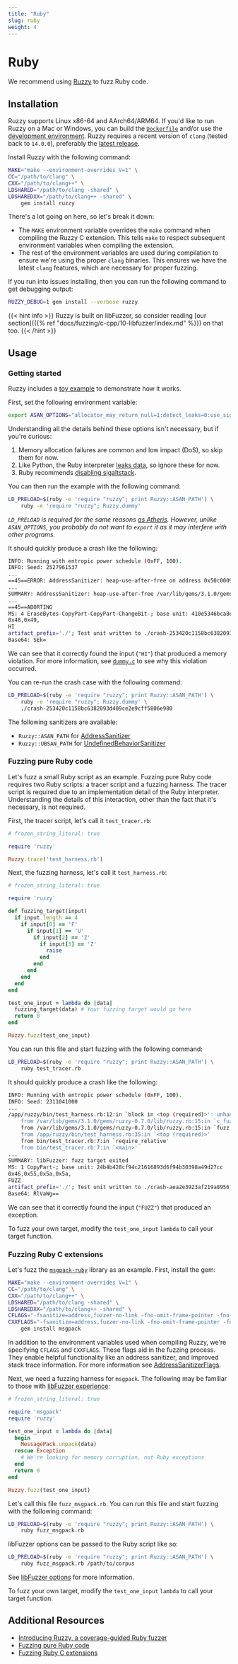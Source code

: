 ```yaml
---
title: "Ruby"
slug: ruby
weight: 4
---
```



# Ruby

We recommend using [Ruzzy](https://github.com/trailofbits/ruzzy) to fuzz Ruby code.

## Installation

Ruzzy supports Linux x86-64 and AArch64/ARM64. If you'd like to run Ruzzy on a Mac or Windows, you can build the [`Dockerfile`](https://github.com/trailofbits/ruzzy/blob/main/Dockerfile) and/or use the [development environment](https://github.com/trailofbits/ruzzy#developing). Ruzzy requires a recent version of `clang` (tested back to `14.0.0`), preferably the [latest release](https://github.com/llvm/llvm-project/releases).

Install Ruzzy with the following command:

```bash
MAKE="make --environment-overrides V=1" \
CC="/path/to/clang" \
CXX="/path/to/clang++" \
LDSHARED="/path/to/clang -shared" \
LDSHAREDXX="/path/to/clang++ -shared" \
    gem install ruzzy
```

There's a lot going on here, so let's break it down:

- The `MAKE` environment variable overrides the `make` command when compiling the Ruzzy C extension. This tells `make` to respect subsequent environment variables when compiling the extension.
- The rest of the environment variables are used during compilation to ensure we're using the proper `clang` binaries. This ensures we have the latest `clang` features, which are necessary for proper fuzzing.

If you run into issues installing, then you can run the following command to get debugging output:

```bash
RUZZY_DEBUG=1 gem install --verbose ruzzy
```

{{< hint info >}}
Ruzzy is built on libFuzzer, so consider reading [our section]({{% ref "docs/fuzzing/c-cpp/10-libfuzzer/index.md" %}}) on that too.
{{< /hint >}}

## Usage

### Getting started

Ruzzy includes a [toy example](https://llvm.org/docs/LibFuzzer.html#toy-example) to demonstrate how it works.

First, set the following environment variable:

```bash
export ASAN_OPTIONS="allocator_may_return_null=1:detect_leaks=0:use_sigaltstack=0"
```

Understanding all the details behind these options isn't necessary, but if you're curious:

1. Memory allocation failures are common and low impact (DoS), so skip them for now.
1. Like Python, the Ruby interpreter [leaks data](https://github.com/google/atheris/blob/master/native_extension_fuzzing.md#leak-detection), so ignore these for now.
1. Ruby recommends [disabling sigaltstack](https://github.com/ruby/ruby/blob/master/doc/contributing/building_ruby.md#building-with-address-sanitizer).

You can then run the example with the following command:

```bash
LD_PRELOAD=$(ruby -e 'require "ruzzy"; print Ruzzy::ASAN_PATH') \
    ruby -e 'require "ruzzy"; Ruzzy.dummy'
```

_`LD_PRELOAD` is required for the same reasons [as Atheris](https://github.com/google/atheris/blob/master/native_extension_fuzzing.md#option-a-sanitizerlibfuzzer-preloads). However, unlike `ASAN_OPTIONS`, you probably do not want to `export` it as it may interfere with other programs._

It should quickly produce a crash like the following:

```bash
INFO: Running with entropic power schedule (0xFF, 100).
INFO: Seed: 2527961537
...
==45==ERROR: AddressSanitizer: heap-use-after-free on address 0x50c0009bab80 at pc 0xffff99ea1b44 bp 0xffffce8a67d0 sp 0xffffce8a67c8
...
SUMMARY: AddressSanitizer: heap-use-after-free /var/lib/gems/3.1.0/gems/ruzzy-0.7.0/ext/dummy/dummy.c:18:24 in _c_dummy_test_one_input
...
==45==ABORTING
MS: 4 EraseBytes-CopyPart-CopyPart-ChangeBit-; base unit: 410e5346bca8ee150ffd507311dd85789f2e171e
0x48,0x49,
HI
artifact_prefix='./'; Test unit written to ./crash-253420c1158bc6382093d409ce2e9cff5806e980
Base64: SEk=
```

We can see that it correctly found the input (`"HI"`) that produced a memory violation. For more information, see [`dummy.c`](https://github.com/trailofbits/ruzzy/blob/main/ext/dummy/dummy.c) to see why this violation occurred.

You can re-run the crash case with the following command:

```bash
LD_PRELOAD=$(ruby -e 'require "ruzzy"; print Ruzzy::ASAN_PATH') \
    ruby -e 'require "ruzzy"; Ruzzy.dummy' \
    ./crash-253420c1158bc6382093d409ce2e9cff5806e980
```

The following sanitizers are available:

- `Ruzzy::ASAN_PATH` for [AddressSanitizer](https://clang.llvm.org/docs/AddressSanitizer.html)
- `Ruzzy::UBSAN_PATH` for [UndefinedBehaviorSanitizer](https://clang.llvm.org/docs/UndefinedBehaviorSanitizer.html)

### Fuzzing pure Ruby code

Let's fuzz a small Ruby script as an example. Fuzzing pure Ruby code requires two Ruby scripts: a tracer script and a fuzzing harness. The tracer script is required due to an implementation detail of the Ruby interpreter. Understanding the details of this interaction, other than the fact that it's necessary, is not required.

First, the tracer script, let's call it `test_tracer.rb`:

```ruby
# frozen_string_literal: true

require 'ruzzy'

Ruzzy.trace('test_harness.rb')
```

Next, the fuzzing harness, let's call it `test_harness.rb`:

```ruby
# frozen_string_literal: true

require 'ruzzy'

def fuzzing_target(input)
  if input.length == 4
    if input[0] == 'F'
      if input[1] == 'U'
        if input[2] == 'Z'
          if input[3] == 'Z'
            raise
          end
        end
      end
    end
  end
end

test_one_input = lambda do |data|
  fuzzing_target(data) # Your fuzzing target would go here
  return 0
end

Ruzzy.fuzz(test_one_input)
```

You can run this file and start fuzzing with the following command:

```bash
LD_PRELOAD=$(ruby -e 'require "ruzzy"; print Ruzzy::ASAN_PATH') \
    ruby test_tracer.rb
```

It should quickly produce a crash like the following:

```bash
INFO: Running with entropic power schedule (0xFF, 100).
INFO: Seed: 2311041000
...
/app/ruzzy/bin/test_harness.rb:12:in `block in <top (required)>': unhandled exception
    from /var/lib/gems/3.1.0/gems/ruzzy-0.7.0/lib/ruzzy.rb:15:in `c_fuzz'
    from /var/lib/gems/3.1.0/gems/ruzzy-0.7.0/lib/ruzzy.rb:15:in `fuzz'
    from /app/ruzzy/bin/test_harness.rb:35:in `<top (required)>'
    from bin/test_tracer.rb:7:in `require_relative'
    from bin/test_tracer.rb:7:in `<main>'
...
SUMMARY: libFuzzer: fuzz target exited
MS: 1 CopyPart-; base unit: 24b4b428cf94c21616893d6f94b30398a49d27cc
0x46,0x55,0x5a,0x5a,
FUZZ
artifact_prefix='./'; Test unit written to ./crash-aea2e3923af219a8956f626558ef32f30a914ebc
Base64: RlVaWg==
```

We can see that it correctly found the input (`"FUZZ"`) that produced an exception.

To fuzz your own target, modify the `test_one_input` `lambda` to call your target function.

### Fuzzing Ruby C extensions

Let's fuzz the [`msgpack-ruby`](https://github.com/msgpack/msgpack-ruby) library as an example. First, install the gem:

```bash
MAKE="make --environment-overrides V=1" \
CC="/path/to/clang" \
CXX="/path/to/clang++" \
LDSHARED="/path/to/clang -shared" \
LDSHAREDXX="/path/to/clang++ -shared" \
CFLAGS="-fsanitize=address,fuzzer-no-link -fno-omit-frame-pointer -fno-common -fPIC -g" \
CXXFLAGS="-fsanitize=address,fuzzer-no-link -fno-omit-frame-pointer -fno-common -fPIC -g" \
    gem install msgpack
```

In addition to the environment variables used when compiling Ruzzy, we're specifying `CFLAGS` and `CXXFLAGS`. These flags aid in the fuzzing process. They enable helpful functionality like an address sanitizer, and improved stack trace information. For more information see [AddressSanitizerFlags](https://github.com/google/sanitizers/wiki/AddressSanitizerFlags).

Next, we need a fuzzing harness for `msgpack`. The following may be familiar to those with [libFuzzer experience](https://llvm.org/docs/LibFuzzer.html#fuzz-target):

```ruby
# frozen_string_literal: true

require 'msgpack'
require 'ruzzy'

test_one_input = lambda do |data|
  begin
    MessagePack.unpack(data)
  rescue Exception
    # We're looking for memory corruption, not Ruby exceptions
  end
  return 0
end

Ruzzy.fuzz(test_one_input)
```

Let's call this file `fuzz_msgpack.rb`. You can run this file and start fuzzing with the following command:

```bash
LD_PRELOAD=$(ruby -e 'require "ruzzy"; print Ruzzy::ASAN_PATH') \
    ruby fuzz_msgpack.rb
```

libFuzzer options can be passed to the Ruby script like so:

```bash
LD_PRELOAD=$(ruby -e 'require "ruzzy"; print Ruzzy::ASAN_PATH') \
    ruby fuzz_msgpack.rb /path/to/corpus
```

See [libFuzzer options](https://llvm.org/docs/LibFuzzer.html#options) for more information.

To fuzz your own target, modify the `test_one_input` `lambda` to call your target function.

## Additional Resources

- [Introducing Ruzzy, a coverage-guided Ruby fuzzer](https://blog.trailofbits.com/2024/03/29/introducing-ruzzy-a-coverage-guided-ruby-fuzzer/)
- [Fuzzing pure Ruby code](https://github.com/trailofbits/ruzzy#fuzzing-pure-ruby-code)
- [Fuzzing Ruby C extensions](https://github.com/trailofbits/ruzzy#fuzzing-ruby-c-extensions)
